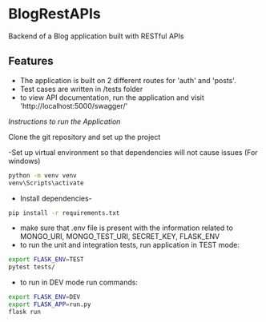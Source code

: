 # BlogRestAPIs
Backend of a Blog application built with RESTful APIs

## Features
- The application is built on 2 different routes for 'auth' and 'posts'.
- Test cases are written in /tests folder
- to view API documentation, run the application and visit 'http://localhost:5000/swagger/' 

*Instructions to run the Application*

Clone the git repository and set up the project

-Set up virtual environment so that dependencies will not cause issues (For windows)
```bash
python -m venv venv
venv\Scripts\activate
```

- Install dependencies- 
```bash
pip install -r requirements.txt
```
- make sure that .env file is present with the information related to MONGO_URI, MONGO_TEST_URI, SECRET_KEY, FLASK_ENV
- to run the unit and integration tests, run application in TEST mode:
```bash
export FLASK_ENV=TEST
pytest tests/ 
```

- to run in DEV mode run commands:
```bash
export FLASK_ENV=DEV
export FLASK_APP=run.py
flask run
```


